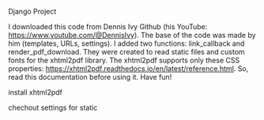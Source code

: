 Django Project

I downloaded this code from Dennis Ivy Github (his YouTube: https://www.youtube.com/@DennisIvy).
The base of the code was made by him (templates, URLs, settings).
I added two functions: link_callback and render_pdf_download.
They were created to read static files and custom fonts for the xhtml2pdf library. 
The xhtml2pdf supports only these CSS properties: https://xhtml2pdf.readthedocs.io/en/latest/reference.html. 
So, read this documentation before using it. Have fun!

install xhtml2pdf

chechout settings for static
